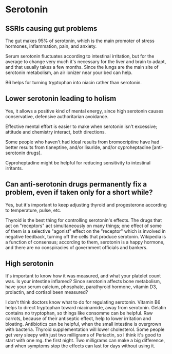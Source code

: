 # Serotonin

## SSRIs causing gut problems
The gut makes 95% of serotonin, which is the main promoter of stress hormones, inflammation, pain, and anxiety.

Serum serotonin fluctuates according to intestinal irritation, but for the average to change very much it's necessary for the liver and brain to adapt, and that usually takes a few months. Since the lungs are the main site of serotonin metabolism, an air ionizer near your bed can help.

B6 helps for turning tryptophan into niacin rather than serotonin.

## Lower serotonin leading to holism
Yes, it allows a positive kind of mental energy, since high serotonin causes conservative, defensive authoritarian avoidance.

Effective mental effort is easier to make when serotonin isn't excessive; attitude and chemistry interact, both directions.

Some people who haven't had ideal results from bromocriptine have had better results from tianeptine, and/or lisuride, and/or cyproheptadine [anti-serotonin drugs].

Cyproheptadine might be helpful for reducing sensitivity to intestinal irritants.

## Can anti-serotonin drugs permanently fix a problem, even if taken only for a short while?
Yes, but it's important to keep adjusting thyroid and progesterone according to temperature, pulse, etc.

Thyroid is the best thing for controlling serotonin's effects. The drugs that act on "receptors" act simultaneously on many things; one effect of some of them is a selective "agonist" effect on the "receptor" which is involved in negative feedback, turning off the cells that produce serotonin. Wikipedia is a function of consensus; according to them, serotonin is a happy hormone, and there are no conspiracies of government officials and bankers.

## High serotonin
It's important to know how it was measured, and what your platelet count was. Is your intestine inflamed? Since serotonin affects bone metabolism, have your serum calcium, phosphate, parathyroid hormone, vitamin D3, prolactin, and cortisol been measured?

I don't think doctors know what to do for regulating serotonin. Vitamin B6 helps to direct tryptophan toward niacinamide, away from serotonin. Gelatin contains no tryptophan, so things like consomme can be helpful. Raw carrots, because of their antiseptic effect, help to lower irritation and bloating. Antibiotics can be helpful, when the small intestine is overgrown with bacteria. Thyroid supplementation will lower cholesterol. Some people get very sleepy with just two milligrams of Periactin, so I think it's good to start with one mg. the first night. Two milligrams can make a big difference, and when symptoms stop the effects can last for days without using it.